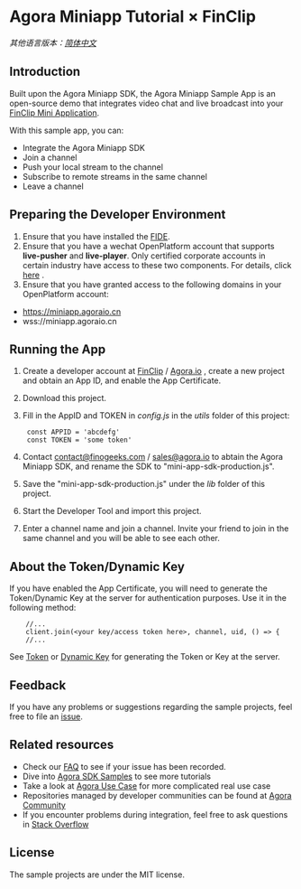 # Agora Miniapp Tutorial × FinClip

*其他语言版本：[简体中文](README.CN.md)*

## Introduction

Built upon the Agora Miniapp SDK, the Agora Miniapp Sample App is an open-source demo that integrates video chat and live broadcast into your [FinClip Mini Application](https://www.finclip.com/).

With this sample app, you can:

* Integrate the Agora Miniapp SDK
* Join a channel
* Push your local stream to the channel
* Subscribe to remote streams in the same channel
* Leave a channel

## Preparing the Developer Environment

1. Ensure that you have installed the [FIDE](https://www.finclip.com/downloads/?activeTab=ide).
2. Ensure that you have a wechat OpenPlatform account that supports **live-pusher** and **live-player**. Only certified corporate accounts in certain industry have access to these two components. For details, click [here](https://www.finclip.com/mop/document/develop/component/media.html#live-pusher) .
3. Ensure that you have granted access to the following domains in your OpenPlatform account:

 * https://miniapp.agoraio.cn
 * wss://miniapp.agoraio.cn

## Running the App

1. Create a developer account at [FinClip](https://www.finclip.com/) / [Agora.io](http://dashboard.agora.io/signin/) , create a new project and obtain an App ID, and enable the App Certificate.

2. Download this project.

3. Fill in the AppID and TOKEN in *config.js* in the *utils* folder of this project:

    	const APPID = 'abcdefg'
    	const TOKEN = 'some token'

4. Contact contact@finogeeks.com / sales@agora.io  to abtain the Agora Miniapp SDK, and rename the SDK to "mini-app-sdk-production.js".

5. Save the "mini-app-sdk-production.js" under the *lib* folder of this project.

6. Start the Developer Tool and import this project.

7. Enter a channel name and join a channel. Invite your friend to join in the same channel and you will be able to see each other.

## About the Token/Dynamic Key

If you have enabled the App Certificate, you will need to generate the Token/Dynamic Key at the server for authentication purposes. Use it in the following method:

    	//...
    	client.join(<your key/access token here>, channel, uid, () => {
    	//...

See [Token](https://docs.agora.io/en/2.2/product/Video/Agora%20Basics/key_native?platform=Android) or [Dynamic Key](https://docs.agora.io/en/2.2/product/Video/Agora%20Basics/key_web?platform=Web) for generating the Token or Key at the server.

## Feedback

If you have any problems or suggestions regarding the sample projects, feel free to file an [issue](https://github.com/AgoraIO/Agora-Miniapp-Tutorial/issues).

## Related resources

- Check our [FAQ](https://docs.agora.io/en/faq) to see if your issue has been recorded.
- Dive into [Agora SDK Samples](https://github.com/AgoraIO) to see more tutorials
- Take a look at [Agora Use Case](https://github.com/AgoraIO-usecase) for more complicated real use case
- Repositories managed by developer communities can be found at [Agora Community](https://github.com/AgoraIO-Community)
- If you encounter problems during integration, feel free to ask questions in [Stack Overflow](https://stackoverflow.com/questions/tagged/agora.io)

## License

The sample projects are under the MIT license.
